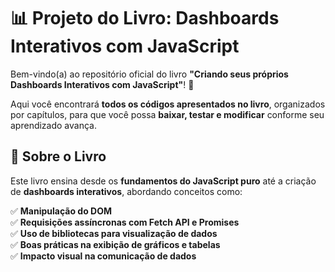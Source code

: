 # 📊 **Projeto do Livro: Dashboards Interativos com JavaScript**  

Bem-vindo(a) ao repositório oficial do livro **"Criando seus próprios Dashboards Interativos com JavaScript"**! 🚀  

Aqui você encontrará **todos os códigos apresentados no livro**, organizados por capítulos, para que você possa **baixar, testar e modificar** conforme seu aprendizado avança.  

## 📖 **Sobre o Livro**  
Este livro ensina desde os **fundamentos do JavaScript puro** até a criação de **dashboards interativos**, abordando conceitos como:  

✅ **Manipulação do DOM**  
✅ **Requisições assíncronas com Fetch API e Promises**  
✅ **Uso de bibliotecas para visualização de dados**  
✅ **Boas práticas na exibição de gráficos e tabelas**  
✅ **Impacto visual na comunicação de dados**  

